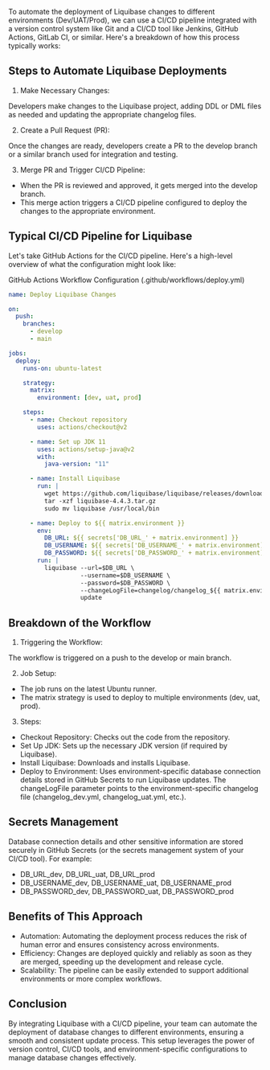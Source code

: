 To automate the deployment of Liquibase changes to different environments (Dev/UAT/Prod), we can use a CI/CD pipeline integrated with a version control system like Git and a CI/CD tool like Jenkins, GitHub Actions, GitLab CI, or similar. Here's a breakdown of how this process typically works:

## Steps to Automate Liquibase Deployments

1. Make Necessary Changes:

Developers make changes to the Liquibase project, adding DDL or DML files as needed and updating the appropriate changelog files.

2. Create a Pull Request (PR):

Once the changes are ready, developers create a PR to the develop branch or a similar branch used for integration and testing.

3. Merge PR and Trigger CI/CD Pipeline:

- When the PR is reviewed and approved, it gets merged into the develop branch.
- This merge action triggers a CI/CD pipeline configured to deploy the changes to the appropriate environment.

## Typical CI/CD Pipeline for Liquibase

Let's take GitHub Actions for the CI/CD pipeline. Here's a high-level overview of what the configuration might look like:

GitHub Actions Workflow Configuration (.github/workflows/deploy.yml)

```yaml
name: Deploy Liquibase Changes

on:
  push:
    branches:
      - develop
      - main

jobs:
  deploy:
    runs-on: ubuntu-latest

    strategy:
      matrix:
        environment: [dev, uat, prod]

    steps:
      - name: Checkout repository
        uses: actions/checkout@v2

      - name: Set up JDK 11
        uses: actions/setup-java@v2
        with:
          java-version: "11"

      - name: Install Liquibase
        run: |
          wget https://github.com/liquibase/liquibase/releases/download/v4.4.3/liquibase-4.4.3.tar.gz
          tar -xzf liquibase-4.4.3.tar.gz
          sudo mv liquibase /usr/local/bin

      - name: Deploy to ${{ matrix.environment }}
        env:
          DB_URL: ${{ secrets['DB_URL_' + matrix.environment] }}
          DB_USERNAME: ${{ secrets['DB_USERNAME_' + matrix.environment] }}
          DB_PASSWORD: ${{ secrets['DB_PASSWORD_' + matrix.environment] }}
        run: |
          liquibase --url=$DB_URL \
                    --username=$DB_USERNAME \
                    --password=$DB_PASSWORD \
                    --changeLogFile=changelog/changelog_${{ matrix.environment }}.yml \
                    update
```

## Breakdown of the Workflow

1. Triggering the Workflow:

The workflow is triggered on a push to the develop or main branch.

2. Job Setup:

- The job runs on the latest Ubuntu runner.
- The matrix strategy is used to deploy to multiple environments (dev, uat, prod).

3. Steps:

- Checkout Repository: Checks out the code from the repository.
- Set Up JDK: Sets up the necessary JDK version (if required by Liquibase).
- Install Liquibase: Downloads and installs Liquibase.
- Deploy to Environment: Uses environment-specific database connection details stored in GitHub Secrets to run Liquibase updates. The changeLogFile parameter points to the environment-specific changelog file (changelog_dev.yml, changelog_uat.yml, etc.).

## Secrets Management

Database connection details and other sensitive information are stored securely in GitHub Secrets (or the secrets management system of your CI/CD tool). For example:

- DB_URL_dev, DB_URL_uat, DB_URL_prod
- DB_USERNAME_dev, DB_USERNAME_uat, DB_USERNAME_prod
- DB_PASSWORD_dev, DB_PASSWORD_uat, DB_PASSWORD_prod

## Benefits of This Approach

- Automation: Automating the deployment process reduces the risk of human error and ensures consistency across environments.
- Efficiency: Changes are deployed quickly and reliably as soon as they are merged, speeding up the development and release cycle.
- Scalability: The pipeline can be easily extended to support additional environments or more complex workflows.

## Conclusion

By integrating Liquibase with a CI/CD pipeline, your team can automate the deployment of database changes to different environments, ensuring a smooth and consistent update process. This setup leverages the power of version control, CI/CD tools, and environment-specific configurations to manage database changes effectively.
